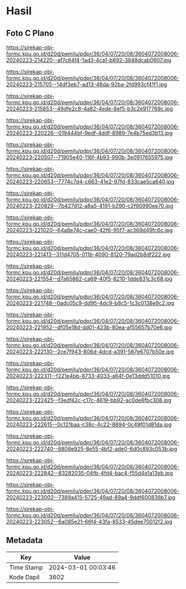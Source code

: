 # Hasil

## Foto C Plano

https://sirekap-obj-formc.kpu.go.id/d20d/pemilu/pdpr/36/04/07/20/08/3604072008006-20240223-214220--af7c64f4-1ad3-4ca1-b892-3848dcab0607.jpg

https://sirekap-obj-formc.kpu.go.id/d20d/pemilu/pdpr/36/04/07/20/08/3604072008006-20240223-215705--14df3eb7-ad13-48da-92ba-2fd993cf41f1.jpg

https://sirekap-obj-formc.kpu.go.id/d20d/pemilu/pdpr/36/04/07/20/08/3604072008006-20240223-215853--49dfe2c8-4a82-4ede-8ef5-b3c2e917769c.jpg

https://sirekap-obj-formc.kpu.go.id/d20d/pemilu/pdpr/36/04/07/20/08/3604072008006-20240223-220226--019444bf-9edf-4ddf-8989-7e4b75ed3b13.jpg

https://sirekap-obj-formc.kpu.go.id/d20d/pemilu/pdpr/36/04/07/20/08/3604072008006-20240223-220507--71905e40-116f-4b93-990b-3e0917655975.jpg

https://sirekap-obj-formc.kpu.go.id/d20d/pemilu/pdpr/36/04/07/20/08/3604072008006-20240223-220653--7774c7d4-c663-41e2-97fd-833cae5ca640.jpg

https://sirekap-obj-formc.kpu.go.id/d20d/pemilu/pdpr/36/04/07/20/08/3604072008006-20240223-220829--7b427d12-a8a5-4191-b290-c2f90990ee70.jpg

https://sirekap-obj-formc.kpu.go.id/d20d/pemilu/pdpr/36/04/07/20/08/3604072008006-20240223-221020--64a8e74c-cae0-42f6-95f7-ac369d49fc6c.jpg

https://sirekap-obj-formc.kpu.go.id/d20d/pemilu/pdpr/36/04/07/20/08/3604072008006-20240223-221413--311d4705-011b-4090-8120-79ad2b8df222.jpg

https://sirekap-obj-formc.kpu.go.id/d20d/pemilu/pdpr/36/04/07/20/08/3604072008006-20240223-221554--d7a65862-ca69-40f5-8210-1dde831c3c68.jpg

https://sirekap-obj-formc.kpu.go.id/d20d/pemilu/pdpr/36/04/07/20/08/3604072008006-20240223-221748--0adc05c9-dd95-4dc9-b8c5-1c3c0138e9c2.jpg

https://sirekap-obj-formc.kpu.go.id/d20d/pemilu/pdpr/36/04/07/20/08/3604072008006-20240223-221952--df05e18d-dd01-423b-80ea-af55657b70e6.jpg

https://sirekap-obj-formc.kpu.go.id/d20d/pemilu/pdpr/36/04/07/20/08/3604072008006-20240223-222130--2ce7f943-806d-4dcd-a391-567e6707b50e.jpg

https://sirekap-obj-formc.kpu.go.id/d20d/pemilu/pdpr/36/04/07/20/08/3604072008006-20240223-222311--f221e4bb-8733-4033-a64f-0e13ddd51010.jpg

https://sirekap-obj-formc.kpu.go.id/d20d/pemilu/pdpr/36/04/07/20/08/3604072008006-20240223-222425--f3edf42c-c17c-4619-bb92-ac0de6fbc308.jpg

https://sirekap-obj-formc.kpu.go.id/d20d/pemilu/pdpr/36/04/07/20/08/3604072008006-20240223-222615--0c121baa-c38c-4c22-8894-0c49f01d81da.jpg

https://sirekap-obj-formc.kpu.go.id/d20d/pemilu/pdpr/36/04/07/20/08/3604072008006-20240223-222740--8806e925-8e55-4bf2-ade0-6d0c893c053b.jpg

https://sirekap-obj-formc.kpu.go.id/d20d/pemilu/pdpr/36/04/07/20/08/3604072008006-20240223-222842--83282035-04fb-4fd4-bac4-f55d4e1a13eb.jpg

https://sirekap-obj-formc.kpu.go.id/d20d/pemilu/pdpr/36/04/07/20/08/3604072008006-20240223-223002--7389a415-5725-49ad-89a4-9ddf600838b7.jpg

https://sirekap-obj-formc.kpu.go.id/d20d/pemilu/pdpr/36/04/07/20/08/3604072008006-20240223-223052--6a085e21-66f4-43fa-8533-45dee70012f2.jpg


## Metadata

| Key        | Value               |
| ---------- | ------------------- |
| Time Stamp | 2024-03-01 00:03:46 |
| Kode Dapil | 3602                |



